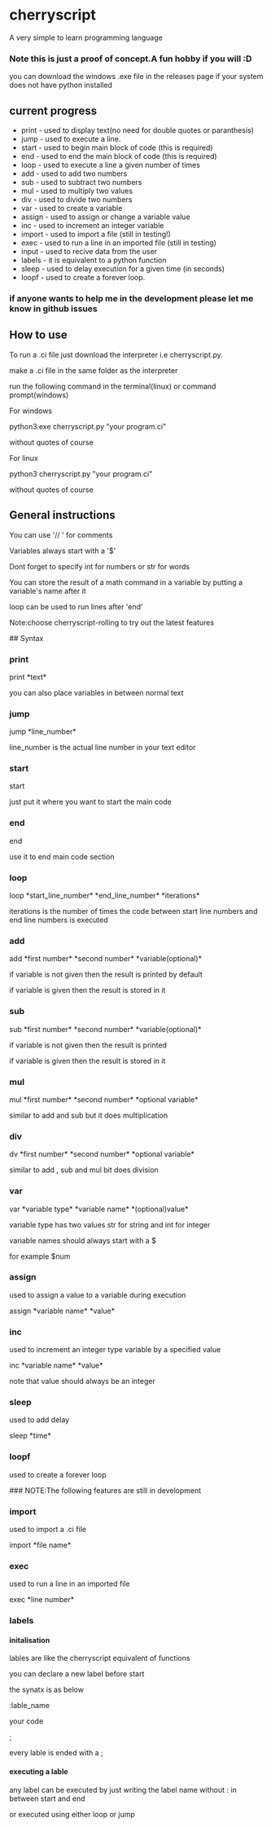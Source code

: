 # cherryscript
A very simple to learn programming language
<!---![alt text](https://github.com/linux-dev-arch/cherryscript/blob/main/cherry-script.png)-->
### Note this is just a proof of concept.A fun hobby if you will :D
<p>you can download the windows .exe file in the releases page if your system does not have python installed</p>

## current progress
* print - used to display text(no need for double quotes or paranthesis)
* jump - used to execute a line.
* start - used to begin main block of code (this is required)
* end - used to end the main block of code (this is required)
* loop - used to execute a line a given number of times
* add - used to add two numbers
* sub - used to subtract two numbers
* mul - used to multiply two values
* div - used to divide two numbers
* var - used to create a variable
* assign - used to assign or change a variable value
* inc - used to increment an integer variable
* import - used to import a file (still in testing!)
* exec - used to run a line in an imported file (still in testing)
* input - used to recive data from the user
* labels - it is equivalent to a python function
* sleep - used to delay execution for a given time (in seconds)
* loopf - used to create a forever loop.
 ### if anyone wants to help me in the development please let me know in github issues
 ## How to use
<p>To run a .ci file just download the interpreter i.e cherryscript.py.
<p>make a .ci file in the same folder as the interpreter
<p>run the following command in the terminal(linux) or command prompt(windows)
<p>For windows
<p>python3.exe cherryscript.py "your program.ci"
<p>without quotes of course</p>
<p>For linux
<p>python3 cherryscript.py "your program.ci"
<p>without quotes of course</p>
 
 ## General instructions
<p> You can use '// ' for comments
<p> Variables always start with a '$'</p>
<p> Dont forget to specify int for numbers or str for words
<p> You can store the result of a math command in a variable by putting a variable's name after it
<p>loop can be used to run lines after 'end'</p>
<p>Note:choose cherryscript-rolling to try out the latest features</p>
## Syntax

### print
<p> print *text* </p>
<p> you can also place variables in between normal text</p>

### jump 
<p>jump *line_number*</p>
<p>line_number is the actual line number in your text editor</p>

### start
<p>start</p>
<p>just put it where you want to start the main code</p>

### end
<p>end</p>
<p>use it to end main code section</p>

### loop
<p>loop *start_line_number* *end_line_number* *iterations*</p>
<p>iterations is the number of times the code between start line numbers and end line numbers is executed</p>

### add
<p>add *first number* *second number* *variable(optional)*</p>
<p>if variable is not given then the result is printed by default</p>
<p>if variable is given then the result is stored in it</p>

### sub
<p> sub *first number* *second number* *variable(optional)*</p>
<p>if variable is not given then the result is printed </p>
<p>if variable is given then the result is stored in it</p>

### mul
<p>mul *first number* *second number* *optional variable*</p>
<p>similar to add and sub but it does multiplication</p>

### div
<p>dv *first number* *second number* *optional variable*</p>
<p>similar to add , sub and mul bit does division</p>

### var
<p>var *variable type* *variable name* *(optional)value*</p>
<p>variable type has two values str for string and int for integer</p>
<p>variable names should always start with a $</p>
<p>for example $num</p>

### assign
<p>used to assign a value to a variable during execution</p>
<p>assign *variable name* *value*</p>

### inc
<p>used to increment an integer type variable by a specified value</p>
<p>inc *variable name* *value*</p>
<p>note that value should always be an integer</p>

### sleep
<p>used to add delay</p>
<p>sleep *time*</p>

### loopf
<p>used to create a forever loop </p>
### NOTE:The following features are still in development

### import

<p>used to import a .ci file</p>
<p>import *file name*</p>

### exec
<p>used to run a line in an imported file</p>
<p>exec *line number*</p>

### labels

#### initalisation
<p>lables are like the cherryscript equivalent of functions</p>
<p>you can declare a new label before start</p>
<p>the synatx is as below</p>
<p>:lable_name</p>
<p>your code</p>
<p>;</p>
<p></p>
<p>every lable is ended with a ;</p>

#### executing a lable
<p>any label can be executed by just writing the label name without : in between start and end </p>
<p>or executed using either loop or jump</p>
